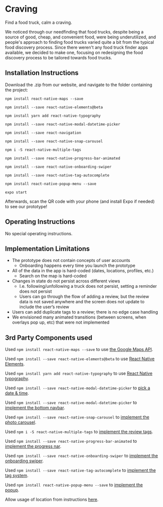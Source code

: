 # Craving
Find a food truck, calm a craving.

We noticed through our needfinding that food trucks, despite being a source of good, cheap, and convenient food, were being underutilized, and people's approach to finding food trucks varied quite a bit from the typical food discovery process. Since there weren't any food truck finder apps available, we decided to make one, focusing on redesigning the food discovery process to be tailored towards food trucks.

## Installation Instructions

Download the .zip from our website, and navigate to the folder containing the project:
```
npm install react-native-maps --save

npm install --save react-native-elements@beta

npm install yarn add react-native-typography

npm install --save react-native-modal-datetime-picker

npm install --save react-navigation

npm install --save react-native-snap-carousel

npm i -S react-native-multiple-tags

npm install --save react-native-progress-bar-animated

npm install --save react-native-onboarding-swiper

npm install --save react-native-tag-autocomplete

npm install react-native-popup-menu --save

expo start
```
Afterwards, scan the QR code with your phone (and install Expo if needed) to see our prototype!

## Operating Instructions
No special operating instructions.

## Implementation Limitations
- The prototype does not contain concepts of user accounts
  - Onboarding happens every time you launch the prototype
- All of the data in the app is hard-coded (dates, locations, profiles, etc.) 
  - Search on the map is hard-coded
- Changes in state do not persist across different views
  - I.e. following/unfollowing a truck does not persist, setting a reminder does not persist
  - Users can go through the flow of adding a review, but the review data is not saved anywhere and the screen does not update to include the user’s review
- Users can add duplicate tags to a review; there is no edge case handling
- We envisioned many animated transitions (between screens, when overlays pop up, etc) that were not implemented


## 3rd Party Components used

Used `npm install react-native-maps --save` to use [the Google Maps API](https://github.com/react-native-community/react-native-maps).

Used `npm install --save react-native-elements@beta` to use [React Native Elements](https://react-native-training.github.io/react-native-elements/docs/getting_started.html).

Used `npm install yarn add react-native-typography` to use [React Native typography](https://github.com/hectahertz/react-native-typography).

Used `npm install --save react-native-modal-datetime-picker` to [pick a date & time](https://github.com/mmazzarolo/react-native-modal-datetime-picker).

Used `npm install --save react-native-modal-datetime-picker` to [implement the bottom navbar](https://github.com/react-navigation/react-navigation).

Used `npm install --save react-native-snap-carousel` to [implement the photo carousel](https://www.npmjs.com/package/react-native-snap-carousel).

Used `npm i -S react-native-multiple-tags` to [implement the review tags](https://github.com/caleb-tolu/react-native-multiple-tags).

Used `npm install --save react-native-progress-bar-animated` to [implement the progress nar](https://www.npmjs.com/package/react-native-progress-bar-animated).

Used `npm install --save react-native-onboarding-swiper` to [implement the onboarding swiper](https://www.npmjs.com/package/react-native-onboarding-swiper/v/0.10.0).

Used `npm install --save react-native-tag-autocomplete` to [implement the tag system](https://github.com/JoeRoddy/react-native-tag-autocomplete).

Used `npm install react-native-popup-menu --save` to [implement the popup](https://github.com/instea/react-native-popup-menu/blob/HEAD/doc/examples.md).

Allow usage of location from instructions [here](https://stackoverflow.com/questions/48157185/info-plist-file-for-react-native-ios-app-using-expo-sdk?noredirect=1&lq=1).


